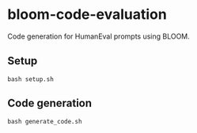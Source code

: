 # bloom-code-evaluation
Code generation for HumanEval prompts using BLOOM.

## Setup
```
bash setup.sh
```

## Code generation
```
bash generate_code.sh
```

